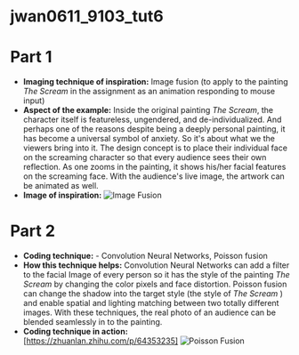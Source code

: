 # jwan0611_9103_tut6 

# Part 1

- **Imaging technique of inspiration:** Image fusion (to apply to the painting *The Scream* in the assignment as an animation responding to mouse input) 
- **Aspect of the example:** Inside the original painting *The Scream*, the character itself is featureless, ungendered, and de-individualized. And perhaps one of the reasons despite being a deeply personal painting, it has become a universal symbol of anxiety. So it's about what we the viewers bring into it. The design concept is to place their individual face on the screaming character so that every audience sees their own reflection. As one zooms in the painting, it shows his/her facial features on the screaming face. With the audience's live image, the artwork can be animated as well. 
- **Image of inspiration:**
![Image Fusion]()



 
# Part 2

- **Coding technique:** - Convolution Neural Networks, Poisson fusion  
- **How this technique helps:** Convolution Neural Networks can add a filter to the facial Image of every person so it has the style of the painting _The Scream_ by changing the color pixels and face distortion. Poisson fusion can change the shadow into the target style (the style of *The Scream* ) and enable spatial and lighting matching between two totally different images. With these techniques, the real photo of an audience can be blended seamlessly in to the painting. 
- **Coding technique in action:**  
[https://zhuanlan.zhihu.com/p/64353235]
![Poisson Fusion](https://d3i71xaburhd42.cloudfront.net/fe6191cc382d13f35339521dcd0814440dcd3d69/500px/4-Figure4-1.png)
